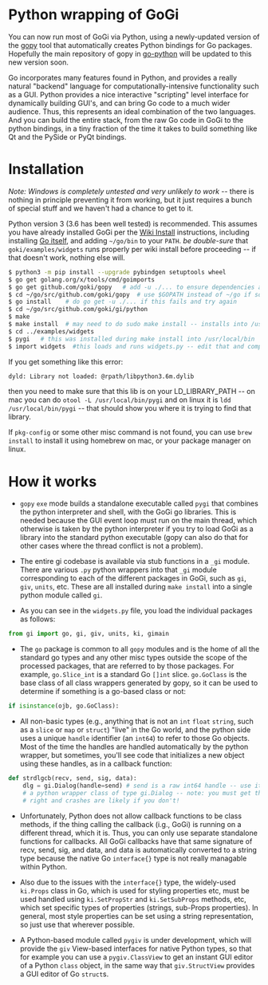 # Python wrapping of GoGi

You can now run most of GoGi via Python, using a newly-updated version of the [gopy](https://github.com/goki/gopy) tool that automatically creates Python bindings for Go packages.  Hopefully the main repository of gopy in [go-python](https://github.com/go-python/gopy) will be updated to this new version soon.

Go incorporates many features found in Python, and provides a really natural "backend" language for computationally-intensive functionality such as a GUI.  Python provides a nice interactive "scripting" level interface for dynamically building GUI's, and can bring Go code to a much wider audience.  Thus, this represents an ideal combination of the two languages.  And you can build the entire stack, from the raw Go code in GoGi to the python bindings, in a tiny fraction of the time it takes to build something like Qt and the PySide or PyQt bindings.

# Installation

*Note: Windows is completely untested and very unlikely to work* -- there is nothing in principle preventing it from working, but it just requires a bunch of special stuff and we haven't had a chance to get to it.

Python version 3 (3.6 has been well tested) is recommended.  This assumes you have already installed GoGi per the [Wiki Install](https://github.com/goki/gi/wiki/Install) instructions, including installing [Go itself](https://golang.org/doc/install), and adding `~/go/bin` to your `PATH`.  *be double-sure* that `goki/examples/widgets` runs properly per wiki install before proceeding -- if that doesn't work, nothing else will.

```sh
$ python3 -m pip install --upgrade pybindgen setuptools wheel
$ go get golang.org/x/tools/cmd/goimports
$ go get github.com/goki/gopy   # add -u ./... to ensure dependencies are updated
$ cd ~/go/src/github.com/goki/gopy  # use $GOPATH instead of ~/go if somewhere else
$ go install    # do go get -u ./... if this fails and try again
$ cd ~/go/src/github.com/goki/gi/python
$ make
$ make install  # may need to do sudo make install -- installs into /usr/local/bin and python site-packages
$ cd ../examples/widgets
$ pygi   # this was installed during make install into /usr/local/bin
$ import widgets  #this loads and runs widgets.py -- edit that and compare with widgets.go
```

If you get something like this error:
```sh
dyld: Library not loaded: @rpath/libpython3.6m.dylib
```
then you need to make sure that this lib is on your LD_LIBRARY_PATH -- on mac you can do `otool -L /usr/local/bin/pygi` and on linux it is `ldd /usr/local/bin/pygi` -- that should show you where it is trying to find that library.

If `pkg-config` or some other misc command is not found, you can use `brew install` to install it using homebrew on mac, or your package manager on linux.

# How it works

* `gopy` `exe` mode builds a standalone executable called `pygi` that combines the python interpreter and shell, with the GoGi go libraries.  This is needed because the GUI event loop must run on the main thread, which otherwise is taken by the python interpreter if you try to load GoGi as a library into the standard python executable (gopy can also do that for other cases where the thread conflict is not a problem).

* The entire gi codebase is available via stub functions in a `_gi` module.  There are various `.py` python wrappers into that `_gi` module corresponding to each of the different packages in GoGi, such as `gi`, `giv`, `units`, etc.  These are all installed during `make install` into a single python module called `gi`.

* As you can see in the `widgets.py` file, you load the individual packages as follows:

```Python
from gi import go, gi, giv, units, ki, gimain
```

* The `go` package is common to all `gopy` modules and is the home of all the standard go types and any other misc types outside the scope of the processed packages, that are referred to by those packages.  For example, `go.Slice_int` is a standard Go `[]int` slice.  `go.GoClass` is the base class of all class wrappers generated by gopy, so it can be used to determine if something is a go-based class or not:

```Python
if isinstance(ojb, go.GoClass):
```

* All non-basic types (e.g., anything that is not an `int` `float` `string`, such as a `slice` or `map` or `struct`) "live" in the Go world, and the python side uses a unique `handle` identifier (an `int64`) to refer to those Go objects.  Most of the time the handles are handled automatically by the python wrapper, but sometimes, you'll see code that initializes a new object using these handles, as in a callback function:

```Python
def strdlgcb(recv, send, sig, data):
    dlg = gi.Dialog(handle=send) # send is a raw int64 handle -- use it to initialize
    # a python wrapper class of type gi.Dialog -- note: you must get these types
    # right and crashes are likely if you don't!
```

* Unfortunately, Python does not allow callback functions to be class methods, if the thing calling the callback (i.g., GoGi) is running on a different thread, which it is.  Thus, you can only use separate standalone functions for callbacks.  All GoGi callbacks have that same signature of recv, send, sig, and data, and data is automatically converted to a string type because the native Go `interface{}` type is not really managable within Python.

* Also due to the issues with the `interface{}` type, the widely-used `ki.Props` class in Go, which is used for styling properties etc, must be used handled using `ki.SetPropStr` and `ki.SetSubProps` methods, etc, which set specific types of properties (strings, sub-Props properties).  In general, most style properties can be set using a string representation, so just use that wherever possible.

* A Python-based module called `pygiv` is under development, which will provide the `giv` View-based interfaces for native Python types, so that for example you can use a `pygiv.ClassView` to get an instant GUI editor of a Python `class` object, in the same way that `giv.StructView` provides a GUI editor of Go `struct`s.


